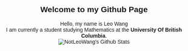 <head>
<style>
body {
  font-family: Tahoma, sans-serif;
}
</style>
</head>
<body>

<div align="center">
    <h2> 
        Welcome to my Github Page
    </h2>
</div>

<div align="center">
    Hello, my name is Leo Wang <br>
    I am currently a student studying Mathematics at the <b>University Of British Columbia</b>.
</div>

<div align="center">
    <img align="center" src="https://github-readme-stats.vercel.app/api?username=notleowang" alt="NotLeoWang's Github Stats">
</div>
